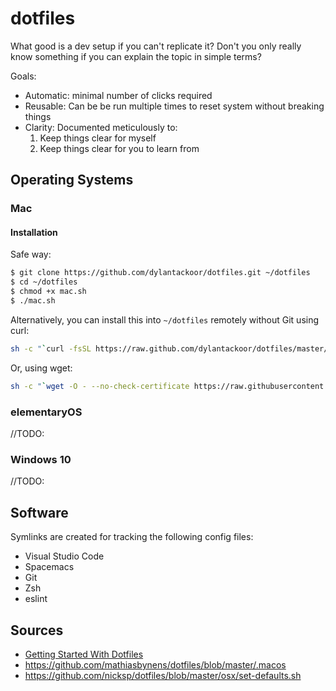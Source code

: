 # dotfiles

What good is a dev setup if you can't replicate it? Don't you only really know something if you can explain the topic in simple terms?

Goals:

- Automatic: minimal number of clicks required
- Reusable: Can be be run multiple times to reset system without breaking things
- Clarity: Documented meticulously to:
    1. Keep things clear for myself
    2. Keep things clear for you to learn from

## Operating Systems

### Mac

#### Installation

Safe way:

```sh
$ git clone https://github.com/dylantackoor/dotfiles.git ~/dotfiles
$ cd ~/dotfiles
$ chmod +x mac.sh
$ ./mac.sh
```

Alternatively, you can install this into `~/dotfiles` remotely without Git using curl:

```sh
sh -c "`curl -fsSL https://raw.github.com/dylantackoor/dotfiles/master/mac-online.sh`"
```

Or, using wget:

```sh
sh -c "`wget -O - --no-check-certificate https://raw.githubusercontent.com/dylantackoor/dotfiles/master/mac-online.sh`"
```

### elementaryOS

//TODO:

### Windows 10

//TODO:

## Software

Symlinks are created for tracking the following config files:

- Visual Studio Code
- Spacemacs
- Git
- Zsh
- eslint

## Sources

- [Getting Started With Dotfiles](https://medium.com/@webprolific/getting-started-with-dotfiles-43c3602fd789)
- https://github.com/mathiasbynens/dotfiles/blob/master/.macos
- https://github.com/nicksp/dotfiles/blob/master/osx/set-defaults.sh

